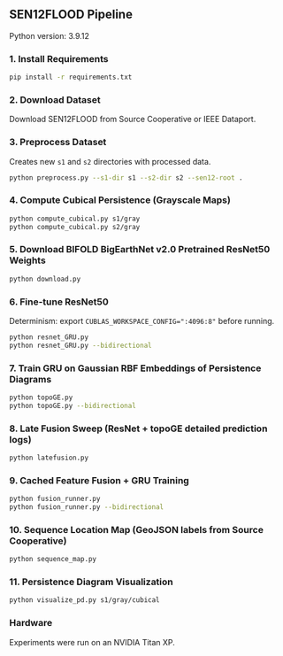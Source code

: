 ## SEN12FLOOD Pipeline

Python version: 3.9.12

### 1. Install Requirements
```bash
pip install -r requirements.txt
```

### 2. Download Dataset
Download SEN12FLOOD from Source Cooperative or IEEE Dataport.

### 3. Preprocess Dataset
Creates new `s1` and `s2` directories with processed data.
```bash
python preprocess.py --s1-dir s1 --s2-dir s2 --sen12-root .
```

### 4. Compute Cubical Persistence (Grayscale Maps)
```bash
python compute_cubical.py s1/gray
python compute_cubical.py s2/gray
```

### 5. Download BIFOLD BigEarthNet v2.0 Pretrained ResNet50 Weights
```bash
python download.py
```

### 6. Fine-tune ResNet50
Determinism: export `CUBLAS_WORKSPACE_CONFIG=":4096:8"` before running.
```bash
python resnet_GRU.py
python resnet_GRU.py --bidirectional
```

### 7. Train GRU on Gaussian RBF Embeddings of Persistence Diagrams
```bash
python topoGE.py
python topoGE.py --bidirectional
```

### 8. Late Fusion Sweep (ResNet + topoGE detailed prediction logs)
```bash
python latefusion.py
```

### 9. Cached Feature Fusion + GRU Training
```bash
python fusion_runner.py
python fusion_runner.py --bidirectional
```

### 10. Sequence Location Map (GeoJSON labels from Source Cooperative)
```bash
python sequence_map.py
```

### 11. Persistence Diagram Visualization
```bash
python visualize_pd.py s1/gray/cubical
```

### Hardware
Experiments were run on an NVIDIA Titan XP.